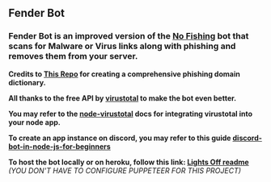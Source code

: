 ## Fender Bot

### Fender Bot is an improved version of the [No Fishing](https://github.com/rishabhAjay/noFishing) bot that scans for Malware or Virus links along with phishing and removes them from your server.

**Credits to [This Repo](https://github.com/nikolaischunk/discord-phishing-links/blob/main/domain-list.json) for creating a comprehensive phishing domain dictionary.**

**All thanks to the free API by [virustotal](https://www.virustotal.com/gui/) to make the bot even better.**

**You may refer to the [node-virustotal](https://www.npmjs.com/package/node-virustotal) docs for integrating virustotal into your node app.**

**To create an app instance on discord, you may refer to this guide [discord-bot-in-node-js-for-beginners](https://buddy.works/tutorials/how-to-build-a-discord-bot-in-node-js-for-beginners)**

**To host the bot locally or on heroku, follow this link: [Lights Off readme](https://github.com/rishabhAjay/lights-off#readme)**
_(YOU DON'T HAVE TO CONFIGURE PUPPETEER FOR THIS PROJECT)_
